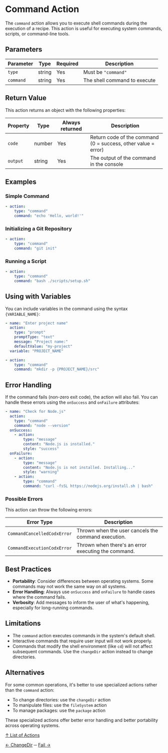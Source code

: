 # Command Action

The `command` action allows you to execute shell commands during the execution of a recipe. This action is useful for
executing system commands, scripts, or command-line tools.

## Parameters

| Parameter | Type   | Required | Description                  |
|-----------|--------|----------|------------------------------|
| `type`    | string | Yes      | Must be `"command"`          |
| `command` | string | Yes      | The shell command to execute |

## Return Value

This action returns an object with the following properties:

| Property | Type   | Always returned | Description                                                   |
|----------|--------|-----------------|---------------------------------------------------------------|
| `code`   | number | Yes             | Return code of the command (0 = success, other value = error) |
| `output` | string | Yes             | The output of the command in the console                      |

## Examples

### Simple Command

```yaml
- action:
    type: "command"
    command: "echo 'Hello, world!'"
```

### Initializing a Git Repository

```yaml
- action:
    type: "command"
    command: "git init"
```

### Running a Script

```yaml
- action:
    type: "command"
    command: "bash ./scripts/setup.sh"
```

## Using with Variables

You can include variables in the command using the syntax `{VARIABLE_NAME}`:

```yaml
- name: "Enter project name"
  action:
    type: "prompt"
    promptType: "text"
    message: "Project name:"
    defaultValue: "my-project"
  variable: "PROJECT_NAME"

- action:
    type: "command"
    command: "mkdir -p {PROJECT_NAME}/src"
```

## Error Handling

If the command fails (non-zero exit code), the action will also fail. You can handle these errors using the `onSuccess`
and `onFailure` attributes:

```yaml
- name: "Check for Node.js"
  action:
    type: "command"
    command: "node --version"
  onSuccess:
    - action:
        type: "message"
        content: "Node.js is installed."
        style: "success"
  onFailure:
    - action:
        type: "message"
        content: "Node.js is not installed. Installing..."
        style: "warning"
    - action:
        type: "command"
        command: "curl -fsSL https://nodejs.org/install.sh | bash"
```

### Possible Errors

This action can throw the following errors:
 
| Error Type                  | Description                                         |
|-----------------------------|-----------------------------------------------------|
| `CommandCancelledCodxError` | Thrown when the user cancels the command execution. |
| `CommandExecutionCodxError` | Thrown when there's an error executing the command. |

## Best Practices

- **Portability**: Consider differences between operating systems. Some commands may not work the same way on all
  systems.
- **Error Handling**: Always use `onSuccess` and `onFailure` to handle cases where the command fails.
- **Verbosity**: Add messages to inform the user of what's happening, especially for long-running commands.

## Limitations

- The `command` action executes commands in the system's default shell.
- Interactive commands that require user input will not work properly.
- Commands that modify the shell environment (like `cd`) will not affect subsequent commands. Use the `changeDir` action
  instead to change directories.

## Alternatives

For some common operations, it's better to use specialized actions rather than the `command` action:

- To change directories: use the `changeDir` action
- To manipulate files: use the `fileSystem` action
- To manage packages: use the `package` action

These specialized actions offer better error handling and better portability across operating systems.

[↑ List of Actions](../actions.md)

[← ChangeDir](changeDir.md) ─ [Fail →](fail.md)
